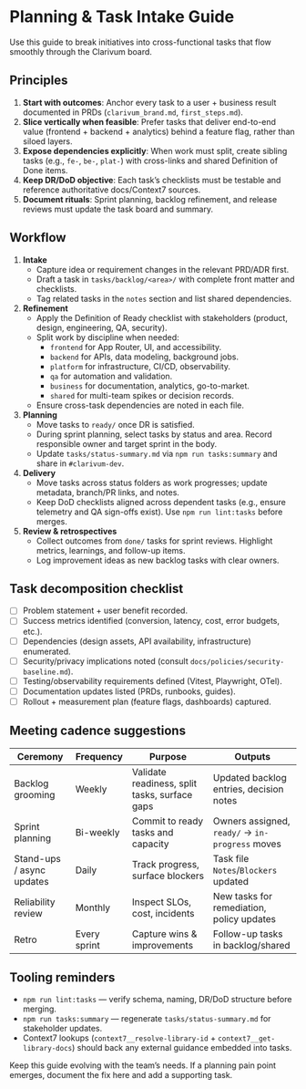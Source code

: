 # Planning & Task Intake Guide

Use this guide to break initiatives into cross-functional tasks that flow smoothly through the Clarivum board.

## Principles

1. **Start with outcomes**: Anchor every task to a user + business result documented in PRDs (`clarivum_brand.md`, `first_steps.md`).
2. **Slice vertically when feasible**: Prefer tasks that deliver end-to-end value (frontend + backend + analytics) behind a feature flag, rather than siloed layers.
3. **Expose dependencies explicitly**: When work must split, create sibling tasks (e.g., `fe-`, `be-`, `plat-`) with cross-links and shared Definition of Done items.
4. **Keep DR/DoD objective**: Each task’s checklists must be testable and reference authoritative docs/Context7 sources.
5. **Document rituals**: Sprint planning, backlog refinement, and release reviews must update the task board and summary.

## Workflow

1. **Intake**
   - Capture idea or requirement changes in the relevant PRD/ADR first.
   - Draft a task in `tasks/backlog/<area>/` with complete front matter and checklists.
   - Tag related tasks in the `notes` section and list shared dependencies.
2. **Refinement**
   - Apply the Definition of Ready checklist with stakeholders (product, design, engineering, QA, security).
   - Split work by discipline when needed:
     - `frontend` for App Router, UI, and accessibility.
     - `backend` for APIs, data modeling, background jobs.
     - `platform` for infrastructure, CI/CD, observability.
     - `qa` for automation and validation.
     - `business` for documentation, analytics, go-to-market.
     - `shared` for multi-team spikes or decision records.
   - Ensure cross-task dependencies are noted in each file.
3. **Planning**
   - Move tasks to `ready/` once DR is satisfied.
   - During sprint planning, select tasks by status and area. Record responsible owner and target sprint in the body.
   - Update `tasks/status-summary.md` via `npm run tasks:summary` and share in `#clarivum-dev`.
4. **Delivery**
   - Move tasks across status folders as work progresses; update metadata, branch/PR links, and notes.
   - Keep DoD checklists aligned across dependent tasks (e.g., ensure telemetry and QA sign-offs exist). Use `npm run lint:tasks` before merges.
5. **Review & retrospectives**
   - Collect outcomes from `done/` tasks for sprint reviews. Highlight metrics, learnings, and follow-up items.
   - Log improvement ideas as new backlog tasks with clear owners.

## Task decomposition checklist

- [ ] Problem statement + user benefit recorded.
- [ ] Success metrics identified (conversion, latency, cost, error budgets, etc.).
- [ ] Dependencies (design assets, API availability, infrastructure) enumerated.
- [ ] Security/privacy implications noted (consult `docs/policies/security-baseline.md`).
- [ ] Testing/observability requirements defined (Vitest, Playwright, OTel).
- [ ] Documentation updates listed (PRDs, runbooks, guides).
- [ ] Rollout + measurement plan (feature flags, dashboards) captured.

## Meeting cadence suggestions

| Ceremony | Frequency | Purpose | Outputs |
| --- | --- | --- | --- |
| Backlog grooming | Weekly | Validate readiness, split tasks, surface gaps | Updated backlog entries, decision notes |
| Sprint planning | Bi-weekly | Commit to ready tasks and capacity | Owners assigned, `ready/` → `in-progress` moves |
| Stand-ups / async updates | Daily | Track progress, surface blockers | Task file `Notes`/`Blockers` updated |
| Reliability review | Monthly | Inspect SLOs, cost, incidents | New tasks for remediation, policy updates |
| Retro | Every sprint | Capture wins & improvements | Follow-up tasks in backlog/shared |

## Tooling reminders

- `npm run lint:tasks` — verify schema, naming, DR/DoD structure before merging.
- `npm run tasks:summary` — regenerate `tasks/status-summary.md` for stakeholder updates.
- Context7 lookups (`context7__resolve-library-id` + `context7__get-library-docs`) should back any external guidance embedded into tasks.

Keep this guide evolving with the team’s needs. If a planning pain point emerges, document the fix here and add a supporting task.
